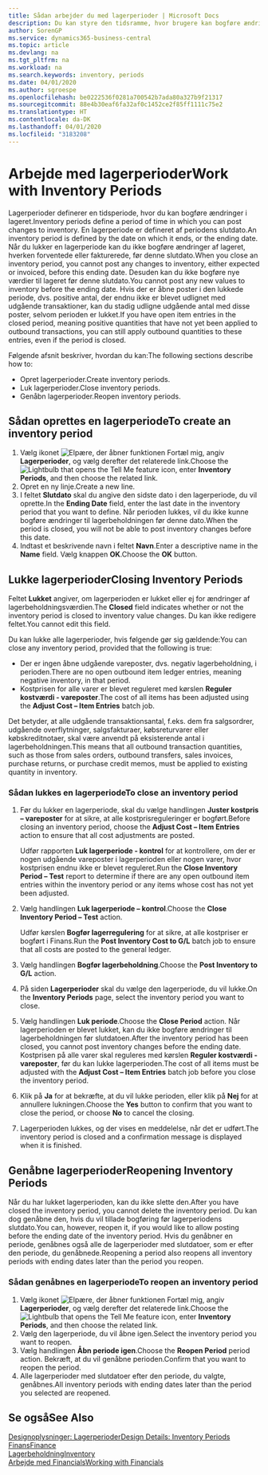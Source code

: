 ```yaml
---
title: Sådan arbejder du med lagerperioder | Microsoft Docs
description: Du kan styre den tidsramme, hvor brugere kan bogføre ændringer af lageret ved at definere lagerperioder.
author: SorenGP
ms.service: dynamics365-business-central
ms.topic: article
ms.devlang: na
ms.tgt_pltfrm: na
ms.workload: na
ms.search.keywords: inventory, periods
ms.date: 04/01/2020
ms.author: sgroespe
ms.openlocfilehash: be0222536f0281a700542b7ada80a327b9f21317
ms.sourcegitcommit: 88e4b30eaf6fa32af0c1452ce2f85ff1111c75e2
ms.translationtype: HT
ms.contentlocale: da-DK
ms.lasthandoff: 04/01/2020
ms.locfileid: "3183208"
---
```

# <a name="work-with-inventory-periods"></a><span data-ttu-id="0b2eb-103">Arbejde med lagerperioder</span><span class="sxs-lookup"><span data-stu-id="0b2eb-103">Work with Inventory Periods</span></span>
<span data-ttu-id="0b2eb-104">Lagerperioder definerer en tidsperiode, hvor du kan bogføre ændringer i lageret.</span><span class="sxs-lookup"><span data-stu-id="0b2eb-104">Inventory periods define a period of time in which you can post changes to inventory.</span></span> <span data-ttu-id="0b2eb-105">En lagerperiode er defineret af periodens slutdato.</span><span class="sxs-lookup"><span data-stu-id="0b2eb-105">An inventory period is defined by the date on which it ends, or the ending date.</span></span> <span data-ttu-id="0b2eb-106">Når du lukker en lagerperiode kan du ikke bogføre ændringer af lageret, hverken forventede eller fakturerede, før denne slutdato.</span><span class="sxs-lookup"><span data-stu-id="0b2eb-106">When you close an inventory period, you cannot post any changes to inventory, either expected or invoiced, before this ending date.</span></span> <span data-ttu-id="0b2eb-107">Desuden kan du ikke bogføre nye værdier til lageret før denne slutdato.</span><span class="sxs-lookup"><span data-stu-id="0b2eb-107">You cannot post any new values to inventory before the ending date.</span></span> <span data-ttu-id="0b2eb-108">Hvis der er åbne poster i den lukkede periode, dvs. positive antal, der endnu ikke er blevet udlignet med udgående transaktioner, kan du stadig udligne udgående antal med disse poster, selvom perioden er lukket.</span><span class="sxs-lookup"><span data-stu-id="0b2eb-108">If you have open item entries in the closed period, meaning positive quantities that have not yet been applied to outbound transactions, you can still apply outbound quantities to these entries, even if the period is closed.</span></span>  

<span data-ttu-id="0b2eb-109">Følgende afsnit beskriver, hvordan du kan:</span><span class="sxs-lookup"><span data-stu-id="0b2eb-109">The following sections describe how to:</span></span>

* <span data-ttu-id="0b2eb-110">Opret lagerperioder.</span><span class="sxs-lookup"><span data-stu-id="0b2eb-110">Create inventory periods.</span></span>  
* <span data-ttu-id="0b2eb-111">Luk lagerperioder.</span><span class="sxs-lookup"><span data-stu-id="0b2eb-111">Close inventory periods.</span></span>  
* <span data-ttu-id="0b2eb-112">Genåbn lagerperioder.</span><span class="sxs-lookup"><span data-stu-id="0b2eb-112">Reopen inventory periods.</span></span>  

## <a name="to-create-an-inventory-period"></a><span data-ttu-id="0b2eb-113">Sådan oprettes en lagerperiode</span><span class="sxs-lookup"><span data-stu-id="0b2eb-113">To create an inventory period</span></span>  
1. <span data-ttu-id="0b2eb-114">Vælg ikonet ![Elpære, der åbner funktionen Fortæl mig](media/ui-search/search_small.png "Fortæl mig, hvad du vil foretage dig"), angiv **Lagerperioder**, og vælg derefter det relaterede link.</span><span class="sxs-lookup"><span data-stu-id="0b2eb-114">Choose the ![Lightbulb that opens the Tell Me feature](media/ui-search/search_small.png "Tell me what you want to do") icon, enter **Inventory Periods**, and then choose the related link.</span></span>  
2. <span data-ttu-id="0b2eb-115">Opret en ny linje.</span><span class="sxs-lookup"><span data-stu-id="0b2eb-115">Create a new line.</span></span>  
3. <span data-ttu-id="0b2eb-116">I feltet **Slutdato** skal du angive den sidste dato i den lagerperiode, du vil oprette.</span><span class="sxs-lookup"><span data-stu-id="0b2eb-116">In the **Ending Date** field, enter the last date in the inventory period that you want to define.</span></span> <span data-ttu-id="0b2eb-117">Når perioden lukkes, vil du ikke kunne bogføre ændringer til lagerbeholdningen før denne dato.</span><span class="sxs-lookup"><span data-stu-id="0b2eb-117">When the period is closed, you will not be able to post inventory changes before this date.</span></span>  
4. <span data-ttu-id="0b2eb-118">Indtast et beskrivende navn i feltet **Navn**.</span><span class="sxs-lookup"><span data-stu-id="0b2eb-118">Enter a descriptive name in the **Name** field.</span></span> <span data-ttu-id="0b2eb-119">Vælg knappen **OK**.</span><span class="sxs-lookup"><span data-stu-id="0b2eb-119">Choose the **OK** button.</span></span>  

## <a name="closing-inventory-periods"></a><span data-ttu-id="0b2eb-120">Lukke lagerperioder</span><span class="sxs-lookup"><span data-stu-id="0b2eb-120">Closing Inventory Periods</span></span>  
<span data-ttu-id="0b2eb-121">Feltet **Lukket** angiver, om lagerperioden er lukket eller ej for ændringer af lagerbeholdningsværdien.</span><span class="sxs-lookup"><span data-stu-id="0b2eb-121">The **Closed** field indicates whether or not the inventory period is closed to inventory value changes.</span></span> <span data-ttu-id="0b2eb-122">Du kan ikke redigere feltet.</span><span class="sxs-lookup"><span data-stu-id="0b2eb-122">You cannot edit this field.</span></span>  

<span data-ttu-id="0b2eb-123">Du kan lukke alle lagerperioder, hvis følgende gør sig gældende:</span><span class="sxs-lookup"><span data-stu-id="0b2eb-123">You can close any inventory period, provided that the following is true:</span></span>  

* <span data-ttu-id="0b2eb-124">Der er ingen åbne udgående vareposter, dvs. negativ lagerbeholdning, i perioden.</span><span class="sxs-lookup"><span data-stu-id="0b2eb-124">There are no open outbound item ledger entries, meaning negative inventory, in that period.</span></span>  
* <span data-ttu-id="0b2eb-125">Kostprisen for alle varer er blevet reguleret med kørslen **Reguler kostværdi - vareposter**.</span><span class="sxs-lookup"><span data-stu-id="0b2eb-125">The cost of all items has been adjusted using the **Adjust Cost – Item Entries** batch job.</span></span>  

<span data-ttu-id="0b2eb-126">Det betyder, at alle udgående transaktionsantal, f.eks. dem fra salgsordrer, udgående overflytninger, salgsfakturaer, købsreturvarer eller købskreditnotaer, skal være anvendt på eksisterende antal i lagerbeholdningen.</span><span class="sxs-lookup"><span data-stu-id="0b2eb-126">This means that all outbound transaction quantities, such as those from sales orders, outbound transfers, sales invoices, purchase returns, or purchase credit memos, must be applied to existing quantity in inventory.</span></span>  

### <a name="to-close-an-inventory-period"></a><span data-ttu-id="0b2eb-127">Sådan lukkes en lagerperiode</span><span class="sxs-lookup"><span data-stu-id="0b2eb-127">To close an inventory period</span></span>  
1. <span data-ttu-id="0b2eb-128">Før du lukker en lagerperiode, skal du vælge handlingen **Juster kostpris – vareposter** for at sikre, at alle kostprisreguleringer er bogført.</span><span class="sxs-lookup"><span data-stu-id="0b2eb-128">Before closing an inventory period, choose the **Adjust Cost – Item Entries** action to ensure that all cost adjustments are posted.</span></span>

     <span data-ttu-id="0b2eb-129">Udfør rapporten **Luk lagerperiode - kontrol** for at kontrollere, om der er nogen udgående vareposter i lagerperioden eller nogen varer, hvor kostprisen endnu ikke er blevet reguleret.</span><span class="sxs-lookup"><span data-stu-id="0b2eb-129">Run the **Close Inventory Period – Test** report to determine if there are any open outbound item entries within the inventory period or any items whose cost has not yet been adjusted.</span></span>  
2. <span data-ttu-id="0b2eb-130">Vælg handlingen **Luk lagerperiode – kontrol**.</span><span class="sxs-lookup"><span data-stu-id="0b2eb-130">Choose the **Close Inventory Period – Test** action.</span></span>  

     <span data-ttu-id="0b2eb-131">Udfør kørslen **Bogfør lagerregulering** for at sikre, at alle kostpriser er bogført i Finans.</span><span class="sxs-lookup"><span data-stu-id="0b2eb-131">Run the **Post Inventory Cost to G/L** batch job to ensure that all costs are posted to the general ledger.</span></span>  
3. <span data-ttu-id="0b2eb-132">Vælg handlingen **Bogfør lagerbeholdning**.</span><span class="sxs-lookup"><span data-stu-id="0b2eb-132">Choose the **Post Inventory to G/L** action.</span></span>  
4. <span data-ttu-id="0b2eb-133">På siden **Lagerperioder** skal du vælge den lagerperiode, du vil lukke.</span><span class="sxs-lookup"><span data-stu-id="0b2eb-133">On the **Inventory Periods** page, select the inventory period you want to close.</span></span>  
5. <span data-ttu-id="0b2eb-134">Vælg handlingen **Luk periode**.</span><span class="sxs-lookup"><span data-stu-id="0b2eb-134">Choose the **Close Period** action.</span></span> <span data-ttu-id="0b2eb-135">Når lagerperioden er blevet lukket, kan du ikke bogføre ændringer til lagerbeholdningen før slutdatoen.</span><span class="sxs-lookup"><span data-stu-id="0b2eb-135">After the inventory period has been closed, you cannot post inventory changes before the ending date.</span></span> <span data-ttu-id="0b2eb-136">Kostprisen på alle varer skal reguleres med kørslen **Reguler kostværdi - vareposter**, før du kan lukke lagerperioden.</span><span class="sxs-lookup"><span data-stu-id="0b2eb-136">The cost of all items must be adjusted with the **Adjust Cost – Item Entries** batch job before you close the inventory period.</span></span>  
6. <span data-ttu-id="0b2eb-137">Klik på **Ja** for at bekræfte, at du vil lukke perioden, eller klik på **Nej** for at annullere lukningen.</span><span class="sxs-lookup"><span data-stu-id="0b2eb-137">Choose the **Yes** button to confirm that you want to close the period, or choose **No** to cancel the closing.</span></span>  
7. <span data-ttu-id="0b2eb-138">Lagerperioden lukkes, og der vises en meddelelse, når det er udført.</span><span class="sxs-lookup"><span data-stu-id="0b2eb-138">The inventory period is closed and a confirmation message is displayed when it is finished.</span></span>  

## <a name="reopening-inventory-periods"></a><span data-ttu-id="0b2eb-139">Genåbne lagerperioder</span><span class="sxs-lookup"><span data-stu-id="0b2eb-139">Reopening Inventory Periods</span></span>  
<span data-ttu-id="0b2eb-140">Når du har lukket lagerperioden, kan du ikke slette den.</span><span class="sxs-lookup"><span data-stu-id="0b2eb-140">After you have closed the inventory period, you cannot delete the inventory period.</span></span> <span data-ttu-id="0b2eb-141">Du kan dog genåbne den, hvis du vil tillade bogføring før lagerperiodens slutdato.</span><span class="sxs-lookup"><span data-stu-id="0b2eb-141">You can, however, reopen it, if you would like to allow posting before the ending date of the inventory period.</span></span> <span data-ttu-id="0b2eb-142">Hvis du genåbner en periode, genåbnes også alle de lagerperioder med slutdatoer, som er efter den periode, du genåbnede.</span><span class="sxs-lookup"><span data-stu-id="0b2eb-142">Reopening a period also reopens all inventory periods with ending dates later than the period you reopen.</span></span>  

### <a name="to-reopen-an-inventory-period"></a><span data-ttu-id="0b2eb-143">Sådan genåbnes en lagerperiode</span><span class="sxs-lookup"><span data-stu-id="0b2eb-143">To reopen an inventory period</span></span>  
1. <span data-ttu-id="0b2eb-144">Vælg ikonet ![Elpære, der åbner funktionen Fortæl mig](media/ui-search/search_small.png "Fortæl mig, hvad du vil foretage dig"), angiv **Lagerperioder**, og vælg derefter det relaterede link.</span><span class="sxs-lookup"><span data-stu-id="0b2eb-144">Choose the ![Lightbulb that opens the Tell Me feature](media/ui-search/search_small.png "Tell me what you want to do") icon, enter **Inventory Periods**, and then choose the related link.</span></span>  
2. <span data-ttu-id="0b2eb-145">Vælg den lagerperiode, du vil åbne igen.</span><span class="sxs-lookup"><span data-stu-id="0b2eb-145">Select the inventory period you want to reopen.</span></span>  
3. <span data-ttu-id="0b2eb-146">Vælg handlingen **Åbn periode igen**.</span><span class="sxs-lookup"><span data-stu-id="0b2eb-146">Choose the **Reopen Period** period action.</span></span> <span data-ttu-id="0b2eb-147">Bekræft, at du vil genåbne perioden.</span><span class="sxs-lookup"><span data-stu-id="0b2eb-147">Confirm that you want to reopen the period.</span></span>  
4. <span data-ttu-id="0b2eb-148">Alle lagerperioder med slutdatoer efter den periode, du valgte, genåbnes.</span><span class="sxs-lookup"><span data-stu-id="0b2eb-148">All inventory periods with ending dates later than the period you selected are reopened.</span></span>  

## <a name="see-also"></a><span data-ttu-id="0b2eb-149">Se også</span><span class="sxs-lookup"><span data-stu-id="0b2eb-149">See Also</span></span>  
[<span data-ttu-id="0b2eb-150">Designoplysninger: Lagerperioder</span><span class="sxs-lookup"><span data-stu-id="0b2eb-150">Design Details: Inventory Periods</span></span>](design-details-inventory-periods.md)  
[<span data-ttu-id="0b2eb-151">Finans</span><span class="sxs-lookup"><span data-stu-id="0b2eb-151">Finance</span></span>](finance.md)  
[<span data-ttu-id="0b2eb-152">Lagerbeholdning</span><span class="sxs-lookup"><span data-stu-id="0b2eb-152">Inventory</span></span>](inventory-manage-inventory.md)  
[<span data-ttu-id="0b2eb-153">Arbejde med Financials</span><span class="sxs-lookup"><span data-stu-id="0b2eb-153">Working with Financials</span></span>](ui-work-product.md)
